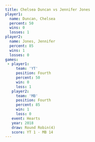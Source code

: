 ```yaml
---
title: Chelsea Duncan vs Jennifer Jones
player1:               
  name: Duncan, Chelsea
  percent: 50          
  wins: 0              
  losses: 1            
player2:               
  name: Jones, Jennifer
  percent: 85          
  wins: 1              
  losses: 0            
games:
 - player1:          
     team: 'YT'      
     position: Fourth
     percent: 50     
     win: 0          
     loss: 1         
   player2:          
     team: 'MB'      
     position: Fourth
     percent: 85     
     win: 1          
     loss: 0         
   event: Hearts       
   year: 2018          
   draw: Round Robin(4)
   score: YT 1 - MB 14 
---
```

